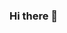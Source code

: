 ### Hi there 👋

<!--
**moayyadsaleh/moayyadsaleh** is a ✨ _special_ ✨ repository because its `README.md` (this file) appears on your GitHub profile.

#About:
- 🔭 I’m currently working on ...
- 🌱 I’m currently learning ...
- 👯 I’m looking to collaborate on ...
- 🤔 I’m looking for help with ...
- 💬 Ask me about ...
- 📫 How to reach me: ...
- 😄 Pronouns: ...
- ⚡ Fun fact: ...
-->
